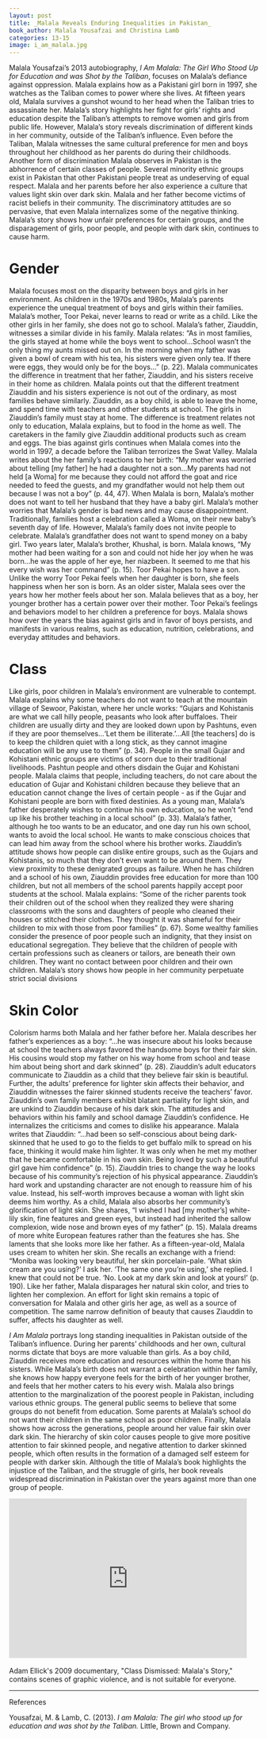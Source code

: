 ```yaml
---
layout: post
title: _Malala Reveals Enduring Inequalities in Pakistan_
book_author: Malala Yousafzai and Christina Lamb
categories: 13-15
image: i_am_malala.jpg
---
```

Malala Yousafzai’s 2013 autobiography, _I Am Malala: The Girl Who Stood Up for Education and was Shot by the Taliban_, focuses on Malala’s defiance against oppression. Malala explains how as a Pakistani girl born in 1997, she watches as the Taliban comes to power where she lives. At fifteen years old, Malala survives a gunshot wound to her head when the Taliban tries to assassinate her. Malala’s story highlights her fight for girls’ rights and education despite the Taliban’s attempts to remove women and girls from public life. However, Malala’s story reveals discrimination of different kinds in her community, outside of the Taliban’s influence. Even before the Taliban, Malala witnesses the same cultural preference for men and boys throughout her childhood as her parents do during their childhoods. Another form of discrimination Malala observes in Pakistan is the abhorrence of certain classes of people. Several minority ethnic groups exist in Pakistan that other Pakistani people treat as undeserving of equal respect. Malala and her parents before her also experience a culture that values light skin over dark skin. Malala and her father become victims of racist beliefs in their community. The discriminatory attitudes are so pervasive, that even Malala internalizes some of the negative thinking. Malala’s story shows how unfair preferences for certain groups, and the disparagement of girls, poor people, and people with dark skin, continues to cause harm.

# Gender

Malala focuses most on the disparity between boys and girls in her environment. As children in the 1970s and 1980s, Malala’s parents experience the unequal treatment of boys and girls within their families. Malala’s mother, Toor Pekai, never learns to read or write as a child. Like the other girls in her family, she does not go to school. Malala’s father, Ziauddin, witnesses a similar divide in his family. Malala relates: “As in most families, the girls stayed at home while the boys went to school…School wasn’t the only thing my aunts missed out on. In the morning when my father was given a bowl of cream with his tea, his sisters were given only tea. If there were eggs, they would only be for the boys…” (p. 22). Malala communicates the difference in treatment that her father, Ziauddin, and his sisters receive in their home as children. Malala points out that the different treatment Ziauddin and his sisters experience is not out of the ordinary, as most families behave similarly. Ziauddin, as a boy child, is able to leave the home, and spend time with teachers and other students at school. The girls in Ziauddin’s family must stay at home. The difference is treatment relates not only to education, Malala explains, but to food in the home as well. The caretakers in the family give Ziauddin additional products such as cream and eggs. The bias against girls continues when Malala comes into the world in 1997, a decade before the Taliban terrorizes the Swat Valley. Malala writes about the her family’s reactions to her birth: “My mother was worried about telling [my father] he had a daughter not a son…My parents had not held [a Woma] for me because they could not afford the goat and rice needed to feed the guests, and my grandfather would not help them out because I was not a boy” (p. 44, 47). When Malala is born, Malala’s mother does not want to tell her husband that they have a baby girl. Malala’s mother worries that Malala’s gender is bad news and may cause disappointment. Traditionally, families host a celebration called a Woma, on their new baby’s seventh day of life. However, Malala’s family does not invite people to celebrate. Malala’s grandfather does not want to spend money on a baby girl. Two years later, Malala’s brother, Khushal, is born. Malala knows, “My mother had been waiting for a son and could not hide her joy when he was born…he was the apple of her eye, her niazbeen. It seemed to me that his every wish was her command” (p. 15). Toor Pekai hopes to have a son. Unlike the worry Toor Pekai feels when her daughter is born, she feels happiness when her son is born. As an older sister, Malala sees over the years how her mother feels about her son. Malala believes that as a boy, her younger brother has a certain power over their mother. Toor Pekai’s feelings and behaviors model to her children a preference for boys. Malala shows how over the years the bias against girls and in favor of boys persists, and manifests in various realms, such as education, nutrition, celebrations, and everyday attitudes and behaviors.

# Class

Like girls, poor children in Malala’s environment are vulnerable to contempt. Malala explains why some teachers do not want to teach at the mountain village of Sewoor, Pakistan, where her uncle works: “Gujars and Kohistanis are what we call hilly people, peasants who look after buffaloes. Their children are usually dirty and they are looked down upon by Pashtuns, even if they are poor themselves…‘Let them be illiterate.’...All [the teachers] do is to keep the children quiet with a long stick, as they cannot imagine education will be any use to them” (p. 34). People in the small Gujar and Kohistani ethnic groups are victims of scorn due to their traditional livelihoods. Pashtun people and others disdain the Gujar and Kohistani people. Malala claims that people, including teachers, do not care about the education of Gujar and Kohistani children because they believe that an education cannot change the lives of certain people - as if the Gujar and Kohistani people are born with fixed destinies. As a young man, Malala’s father desperately wishes to continue his own education, so he won’t “end up like his brother teaching in a local school” (p. 33). Malala’s father, although he too wants to be an educator, and one day run his own school, wants to avoid the local school. He wants to make conscious choices that can lead him away from the school where his brother works. Ziauddin’s attitude shows how people can dislike entire groups, such as the Gujars and Kohistanis, so much that they don’t even want to be around them. They view proximity to these denigrated groups as failure. When he has children and a school of his own, Ziauddin provides free education for more than 100 children, but not all members of the school parents happily accept poor students at the school. Malala explains: “Some of the richer parents took their children out of the school when they realized they were sharing classrooms with the sons and daughters of people who cleaned their houses or stitched their clothes. They thought it was shameful for their children to mix with those from poor families” (p. 67). Some wealthy families consider the presence of poor people such an indignity, that they insist on educational segregation. They believe that the children of people with certain professions such as cleaners or tailors, are beneath their own children. They want no contact between poor children and their own children. Malala’s story shows how people in her community perpetuate strict social divisions

# Skin Color

Colorism harms both Malala and her father before her. Malala describes her father’s experiences as a boy: “…he was insecure about his looks because at school the teachers always favored the handsome boys for their fair skin. His cousins would stop my father on his way home from school and tease him about being short and dark skinned” (p. 28). Ziauddin’s adult educators communicate to Ziauddin as a child that they believe fair skin is beautiful. Further, the adults’ preference for lighter skin affects their behavior, and Ziauddin witnesses the fairer skinned students receive the teachers’ favor. Ziauddin’s own family members exhibit blatant partiality for light skin, and are unkind to Ziauddin because of his dark skin. The attitudes and behaviors within his family and school damage Ziauddin’s confidence. He internalizes the criticisms and comes to dislike his appearance. Malala writes that Ziauddin: “…had been so self-conscious about being dark-skinned that he used to go to the fields to get buffalo milk to spread on his face, thinking it would make him lighter. It was only when he met my mother that he became comfortable in his own skin. Being loved by such a beautiful girl gave him confidence” (p. 15). Ziauddin tries to change the way he looks because of his community’s rejection of his physical appearance. Ziauddin’s hard work and upstanding character are not enough to reassure him of his value. Instead, his self-worth improves because a woman with light skin deems him worthy. As a child, Malala also absorbs her community’s glorification of light skin. She shares, “I wished I had [my mother’s] white-lily skin, fine features and green eyes, but instead had inherited the sallow complexion, wide nose and brown eyes of my father” (p. 15). Malala dreams of more white European features rather than the features she has. She laments that she looks more like her father. As a fifteen-year-old, Malala uses cream to whiten her skin. She recalls an exchange with a friend: “Moniba was looking very beautiful, her skin porcelain-pale. ‘What skin cream are you using?’ I ask her. ‘The same one you’re using,’ she replied. I knew that could not be true. ‘No. Look at my dark skin and look at yours!’ (p. 190). Like her father, Malala disparages her natural skin color, and tries to lighten her complexion. An effort for light skin remains a topic of conversation for Malala and other girls her age, as well as a source of competition. The same narrow definition of beauty that causes Ziauddin to suffer, affects his daughter as well.

_I Am Malala_ portrays long standing inequalities in Pakistan outside of the Taliban’s influence. During her parents’ childhoods and her own, cultural norms dictate that boys are more valuable than girls. As a boy child, Ziauddin receives more education and resources within the home than his sisters. While Malala’s birth does not warrant a celebration within her family, she knows how happy everyone feels for the birth of her younger brother, and feels that her mother caters to his every wish. Malala also brings attention to the marginalization of the poorest people in Pakistan, including various ethnic groups. The general public seems to believe that some groups do not benefit from education. Some parents at Malala’s school do not want their children in the same school as poor children. Finally, Malala shows how across the generations, people around her value fair skin over dark skin. The hierarchy of skin color causes people to give more positive attention to fair skinned people, and negative attention to darker skinned people, which often results in the formation of a damaged self esteem for people with darker skin. Although the title of Malala’s book highlights the injustice of the Taliban, and the struggle of girls, her book reveals widespread discrimination in Pakistan over the years against more than one group of people.

<div class="resp-container" id="video">
  <iframe class="resp-iframe" title="New York Times Video - Embed Player" width="480" height="321" frameborder="0" scrolling="no" allowfullscreen="true" marginheight="0" marginwidth="0" id="nyt_video_player" src="https://www.nytimes.com/video/players/offsite/index.html?videoId=100000001835296"></iframe>
</div>

<br>
Adam Ellick's 2009 documentary, "Class Dismissed: Malala's Story," contains scenes of graphic violence, and is not suitable for everyone.

---
References

Yousafzai, M. & Lamb, C. (2013). _I am Malala: The girl who stood up for education and was shot by the Taliban._ Little, Brown and Company.
